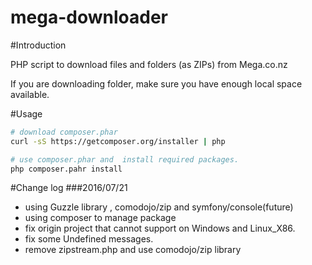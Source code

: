 mega-downloader
===============

#Introduction

PHP script to download files and folders (as ZIPs) from Mega.co.nz

If you are downloading folder, make sure you have enough local space available.

#Usage
```bash
# download composer.phar
curl -sS https://getcomposer.org/installer | php

# use composer.phar and  install required packages.
php composer.pahr install

```

#Change log
###2016/07/21
+ using Guzzle library , comodojo/zip and symfony/console(future)
+ using composer to manage package
+ fix origin project that cannot support on Windows and Linux_X86.
+ fix some Undefined messages.
+ remove zipstream.php and use comodojo/zip library
